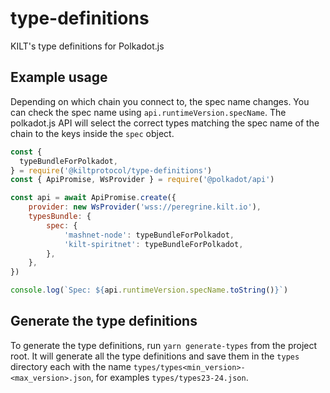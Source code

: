 # type-definitions

KILT's type definitions for Polkadot.js 

## Example usage

Depending on which chain you connect to, the spec name changes.
You can check the spec name using `api.runtimeVersion.specName`.
The polkadot.js API will select the correct types matching the spec name of the chain to the keys inside the `spec` object.


```js
const {
  typeBundleForPolkadot,
} = require('@kiltprotocol/type-definitions')
const { ApiPromise, WsProvider } = require('@polkadot/api')

const api = await ApiPromise.create({
    provider: new WsProvider('wss://peregrine.kilt.io'),
    typesBundle: {
        spec: {
            'mashnet-node': typeBundleForPolkadot,
            'kilt-spiritnet': typeBundleForPolkadot,
        },
    },
})

console.log(`Spec: ${api.runtimeVersion.specName.toString()}`)
```

## Generate the type definitions

To generate the type definitions, run `yarn generate-types` from the project root. It will generate all the type definitions and save them in the `types` directory each with the name `types/types<min_version>-<max_version>.json`, for examples `types/types23-24.json`.